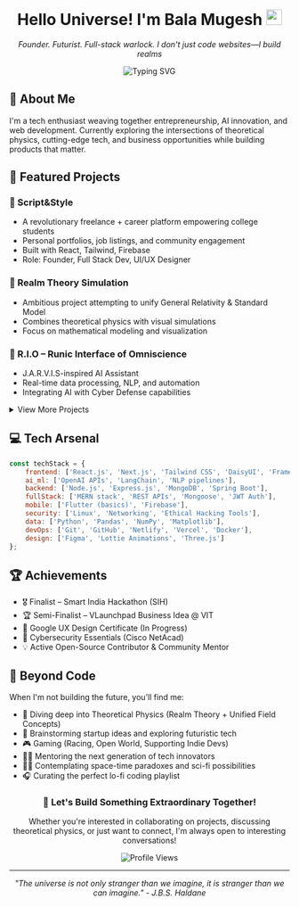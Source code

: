 <div align="center">
  <h1>
    Hello Universe! I'm Bala Mugesh 
    <img src="https://media.giphy.com/media/hvRJCLFzcasrR4ia7z/giphy.gif" width="28">
  </h1>
  
  <p><em>Founder. Futurist. Full-stack warlock. I don't just code websites—I build realms</em></p>
</div>

<p align="center">
  <img src="https://readme-typing-svg.herokuapp.com?font=Fira+Code&weight=500&size=24&pause=1000&color=6E57F7&center=true&vCenter=true&random=false&width=600&lines=Student+%7C+Tech+Entrepreneur;AI+%26+Web+Innovator;Building+the+Future%2C+One+Realm+at+a+Time" alt="Typing SVG" />
</p>

## 🚀 About Me

I'm a tech enthusiast weaving together entrepreneurship, AI innovation, and web development. Currently exploring the intersections of theoretical physics, cutting-edge tech, and business opportunities while building products that matter.

## 🎯 Featured Projects

### 🌟 Script&Style
- A revolutionary freelance + career platform empowering college students
- Personal portfolios, job listings, and community engagement
- Built with React, Tailwind, Firebase
- Role: Founder, Full Stack Dev, UI/UX Designer

### 🌌 Realm Theory Simulation
- Ambitious project attempting to unify General Relativity & Standard Model
- Combines theoretical physics with visual simulations
- Focus on mathematical modeling and visualization

### 🤖 R.I.O – Runic Interface of Omniscience
- J.A.R.V.I.S-inspired AI Assistant
- Real-time data processing, NLP, and automation
- Integrating AI with Cyber Defense capabilities

<details>
<summary>View More Projects</summary>

### 🪟 Orivox Transparent Display
- Next-Gen Display Tech Prototype
- R&D in transparent LCD panels
- Focus on embedded systems and futuristic UI

### 🚀 ExploreEXO
- Interactive space education platform for kids
- Built with React + Tailwind + Lottie
- Focus on engaging, UI-rich educational content

</details>

## 💻 Tech Arsenal

```javascript
const techStack = {
    frontend: ['React.js', 'Next.js', 'Tailwind CSS', 'DaisyUI', 'Framer Motion', 'GSAP'],
    ai_ml: ['OpenAI APIs', 'LangChain', 'NLP pipelines'],
    backend: ['Node.js', 'Express.js', 'MongoDB', 'Spring Boot'],
    fullStack: ['MERN stack', 'REST APIs', 'Mongoose', 'JWT Auth'],
    mobile: ['Flutter (basics)', 'Firebase'],
    security: ['Linux', 'Networking', 'Ethical Hacking Tools'],
    data: ['Python', 'Pandas', 'NumPy', 'Matplotlib'],
    devOps: ['Git', 'GitHub', 'Netlify', 'Vercel', 'Docker'],
    design: ['Figma', 'Lottie Animations', 'Three.js']
};
```

## 🏆 Achievements
- 🎖 Finalist – Smart India Hackathon (SIH)
- 🏆 Semi-Finalist – VLaunchpad Business Idea @ VIT
- 🧠 Google UX Design Certificate (In Progress)
- 📜 Cybersecurity Essentials (Cisco NetAcad)
- 💡 Active Open-Source Contributor & Community Mentor

## 🌟 Beyond Code

When I'm not building the future, you'll find me:
- 🧬 Diving deep into Theoretical Physics (Realm Theory + Unified Field Concepts)
- 🚀 Brainstorming startup ideas and exploring futuristic tech
- 🎮 Gaming (Racing, Open World, Supporting Indie Devs)
- 🧑‍🏫 Mentoring the next generation of tech innovators
- 🧘‍♂️ Contemplating space-time paradoxes and sci-fi possibilities
- 🎧 Curating the perfect lo-fi coding playlist

<div align="center">

### 🌌 Let's Build Something Extraordinary Together!

<p>Whether you're interested in collaborating on projects, discussing theoretical physics, or just want to connect, I'm always open to interesting conversations!</p>

![Profile Views](https://komarev.com/ghpvc/?username=BMugesh&color=6E57F7&style=flat-square)

</div>

---

<div align="center">
  <em>"The universe is not only stranger than we imagine, it is stranger than we can imagine." - J.B.S. Haldane</em>
</div>
